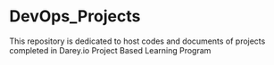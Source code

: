 # DevOps_Projects
This repository is dedicated to host codes and documents of projects completed in Darey.io Project Based Learning Program

